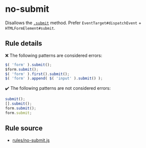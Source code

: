 # no-submit

Disallows the [`.submit`](https://api.jquery.com/submit/) method. Prefer `EventTarget#dispatchEvent` + `HTMLFormElement#submit`.

## Rule details

❌ The following patterns are considered errors:
```js
$( 'form' ).submit();
$form.submit();
$( 'form' ).first().submit();
$( 'form' ).append( $( 'input' ).submit() );
```

✔️ The following patterns are not considered errors:
```js
submit();
[].submit();
form.submit();
form.submit;
```
## Rule source

* [rules/no-submit.js](../src/rules/no-submit.js)
